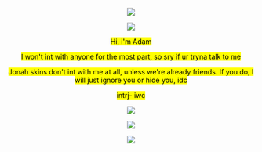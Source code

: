 <div align="center">

![](https://64.media.tumblr.com/3c3b4fe8b1bb38fbafd0ae8340160b18/218df9079897465a-c8/s400x600/be32eb90d58d41ca40871a24b98656041e34ecc2.pnj)

![](https://64.media.tumblr.com/4ac99e15808a9dca4814025cdc66ff57/3525386afce95f87-01/s400x600/08e82a898a3c576c9b61fd763274e4dad1af078d.pnj)

<mark>Hi, i'm Adam</mark>

<mark>I won't int with anyone for the most part, so sry if ur tryna talk to me</mark>

<mark>Jonah skins don't int with me at all, unless we're already friends. If you do, I will just ignore you or hide you, idc</mark>

<mark>intrj- iwc</mark>

![](https://64.media.tumblr.com/4ac99e15808a9dca4814025cdc66ff57/3525386afce95f87-01/s400x600/08e82a898a3c576c9b61fd763274e4dad1af078d.pnj)

![](https://64.media.tumblr.com/3c3b4fe8b1bb38fbafd0ae8340160b18/218df9079897465a-c8/s400x600/be32eb90d58d41ca40871a24b98656041e34ecc2.pnj)

![](https://komarev.com/ghpvc/?username=Bythorn-Paranormal-Society&style=pixel)
